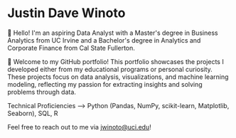 # Justin Dave Winoto

👋 Hello! I'm an aspiring Data Analyst with a Master's degree in Business Analytics from UC Irvine and a Bachelor's degree in Analytics and Corporate Finance from Cal State Fullerton.  

📂 Welcome to my GitHub portfolio! This portfolio showcases the projects I developed either from my educational programs or personal curiosity. These projects focus on data analysis, visualizations, and machine learning modeling, reflecting my passion for extracting insights and solving problems through data.

Technical Proficiencies --> Python (Pandas, NumPy, scikit-learn, Matplotlib, Seaborn), SQL, R

Feel free to reach out to me via jwinoto@uci.edu!
